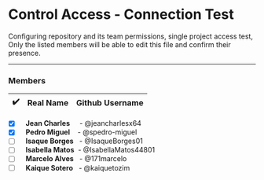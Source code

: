 # Control Access - Connection Test

Configuring repository and its team permissions, single project access test,
Only the listed members will be able to edit this file and confirm their presence.

<hr>

### Members 


|  ✔️ |Real Name  | Github Username |
|--------|-----------------|---------------------|
- [x] &nbsp;&nbsp; **Jean Charles**  &nbsp;&nbsp;&nbsp; - @jeancharlesx64
- [x] &nbsp;&nbsp; **Pedro Miguel**  &nbsp;&nbsp;&nbsp;- @spedro-miguel
- [ ] &nbsp;&nbsp; **Isaque Borges** &nbsp; - @IsaqueBorges01
- [ ] &nbsp;&nbsp; **Isabella Matos**&nbsp;&nbsp;- @IsabellaMatos44801
- [ ] &nbsp;&nbsp; **Marcelo Alves** &nbsp; - @171marcelo
- [ ] &nbsp;&nbsp; **Kaique Sotero** &nbsp;&nbsp;-  @kaiquetozim
